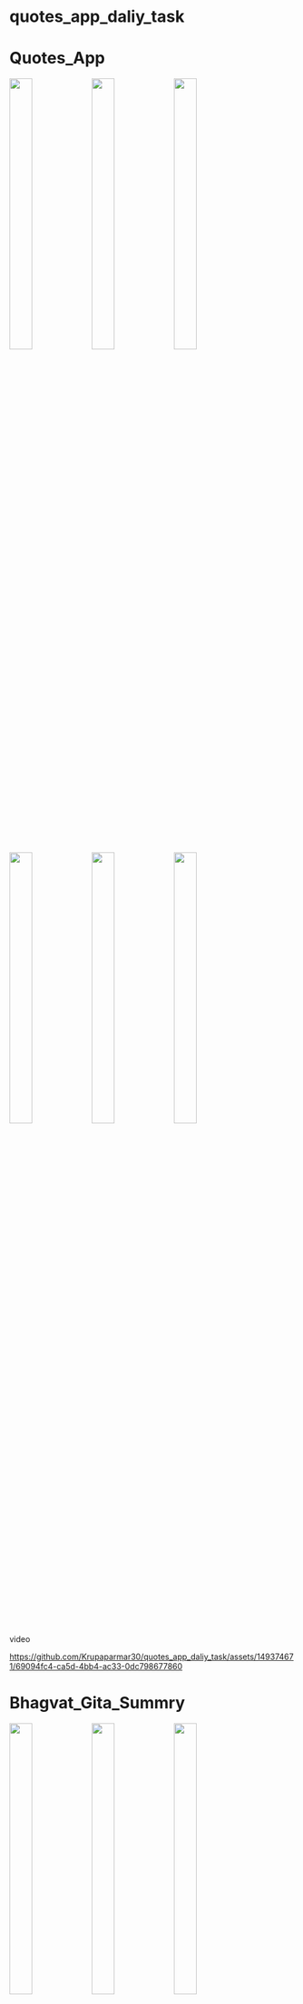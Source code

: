 # quotes_app_daliy_task

# Quotes_App
<p>
  <img src="https://github.com/Krupaparmar30/quotes_app_daliy_task/assets/149374671/5b8f2746-46bc-4d9a-b9bf-a88ec82590ca"width=28% height=35%>
  <img src="https://github.com/Krupaparmar30/quotes_app_daliy_task/assets/149374671/830835fe-1590-449e-bffe-237e0bd1e168"width=28% height=35%>
  <img src="https://github.com/Krupaparmar30/quotes_app_daliy_task/assets/149374671/b21507db-12cb-4909-964d-9304034e60f6"width=28% height=35%>
  <img src="https://github.com/Krupaparmar30/quotes_app_daliy_task/assets/149374671/4127455c-d295-4fe7-8a0c-593d9046e1ab"width=28% height=35%>
  <img src="https://github.com/Krupaparmar30/quotes_app_daliy_task/assets/149374671/da3a5fa1-d1ad-473c-97b5-7274947e55e2"width=28% height=35%>
  <img src="https://github.com/Krupaparmar30/quotes_app_daliy_task/assets/149374671/f712cd1f-7292-4f4f-a07d-dbd3bcfd57fd"width=28% height=35%>
</p>

video


https://github.com/Krupaparmar30/quotes_app_daliy_task/assets/149374671/69094fc4-ca5d-4bb4-ac33-0dc798677860

# Bhagvat_Gita_Summry
<p>
  <img src="https://github.com/Krupaparmar30/quotes_app_daliy_task/assets/149374671/c0c06d18-3c50-4f4a-816a-1c1e8b0711ea"width=28% height=35%>
  <img src="https://github.com/Krupaparmar30/quotes_app_daliy_task/assets/149374671/54544533-fa0f-4955-961b-0de7b06a19ba"width=28% height=35%>
  <img src="https://github.com/Krupaparmar30/quotes_app_daliy_task/assets/149374671/99cb7217-1a3c-4b98-a35c-22441739b6ce"width=28% height=35%>
  <img src="https://github.com/Krupaparmar30/quotes_app_daliy_task/assets/149374671/eb937898-2d24-49e5-af37-4b88a9f24a5d"width=28% height=35%>
  <img src="https://github.com/Krupaparmar30/quotes_app_daliy_task/assets/149374671/a4d86c27-7135-4d8f-8c18-2b7fcb6088d9"width=28% height=35%>
  <img src="https://github.com/Krupaparmar30/quotes_app_daliy_task/assets/149374671/d0227020-3a61-44e2-b3eb-31d82f96ddc0"width=28% height=35%>

  
</p>

